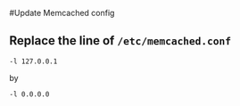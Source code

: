 #Update Memcached config

## Replace the line of `/etc/memcached.conf`


    -l 127.0.0.1
    
by


    -l 0.0.0.0
    
